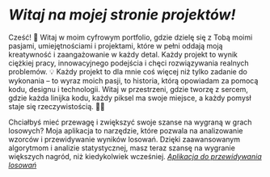 # *Witaj na mojej stronie projektów!*

 Cześć! 👋 Witaj w moim cyfrowym portfolio, gdzie dzielę się z Tobą moimi pasjami, umiejętnościami i projektami, które w pełni oddają moją kreatywność i zaangażowanie w każdy detal. Każdy projekt to wynik ciężkiej pracy, innowacyjnego podejścia i chęci rozwiązywania realnych problemów. 💡 Każdy projekt to dla mnie coś więcej niż tylko zadanie do wykonania – to wyraz moich pasji, to historia, którą opowiadam za pomocą kodu, designu i technologii. Witaj w przestrzeni, gdzie tworzę z sercem, gdzie każda linijka kodu, każdy piksel ma swoje miejsce, a każdy pomysł staje się rzeczywistością. 🧑‍💻



Chciałbyś mieć przewagę i zwiększyć swoje szanse na wygraną w grach losowych? Moja aplikacja to narzędzie, które pozwala na analizowanie wzorców i przewidywanie wyników losowań. Dzięki zaawansowanym algorytmom i analizie statystycznej, masz teraz szansę na wygranie większych nagród, niż kiedykolwiek wcześniej.
 *[Aplikacja do przewidywania losowań](https://numbers-predict.streamlit.app/)*
